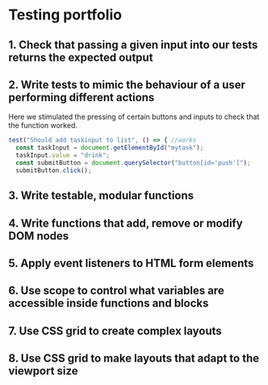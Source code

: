 # Testing portfolio

## 1. Check that passing a given input into our tests returns the expected output

## 2. Write tests to mimic the behaviour of a user performing different actions
Here we stimulated the pressing of certain buttons and inputs to check that the function worked.
``` js
test("Should add taskinput to list", () => { //works
  const taskInput = document.getElementById("mytask");
  taskInput.value = "drink";
  const submitButton = document.querySelector("button[id='push']");
  submitButton.click();
```
## 3. Write testable, modular functions
## 4. Write functions that add, remove or modify DOM nodes
## 5. Apply event listeners to HTML form elements
## 6. Use scope to control what variables are accessible inside functions and blocks
## 7. Use CSS grid to create complex layouts
## 8. Use CSS grid to make layouts that adapt to the viewport size
